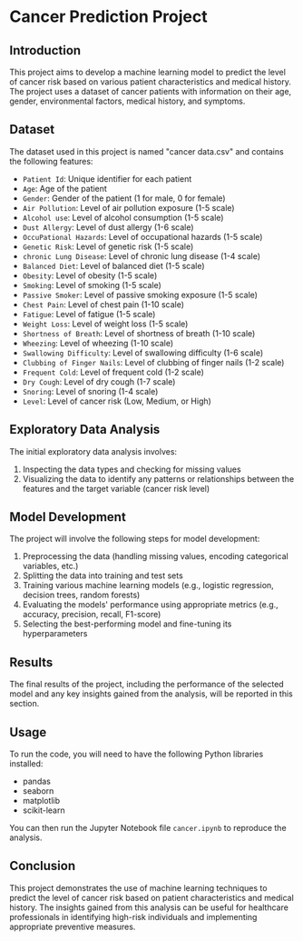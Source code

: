 # Cancer Prediction Project
## Introduction
This project aims to develop a machine learning model to predict the level of cancer risk based on various patient characteristics and medical history. 
The project uses a dataset of cancer patients with information on their age, gender, environmental factors, medical history, and symptoms.

## Dataset
The dataset used in this project is named "cancer data.csv" and contains the following features:

- `Patient Id`: Unique identifier for each patient
- `Age`: Age of the patient
- `Gender`: Gender of the patient (1 for male, 0 for female)
- `Air Pollution`: Level of air pollution exposure (1-5 scale)
- `Alcohol use`: Level of alcohol consumption (1-5 scale)
- `Dust Allergy`: Level of dust allergy (1-6 scale)
- `OccuPational Hazards`: Level of occupational hazards (1-5 scale)
- `Genetic Risk`: Level of genetic risk (1-5 scale)
- `chronic Lung Disease`: Level of chronic lung disease (1-4 scale)
- `Balanced Diet`: Level of balanced diet (1-5 scale)
- `Obesity`: Level of obesity (1-5 scale)
- `Smoking`: Level of smoking (1-5 scale)
- `Passive Smoker`: Level of passive smoking exposure (1-5 scale)
- `Chest Pain`: Level of chest pain (1-10 scale)
- `Fatigue`: Level of fatigue (1-5 scale)
- `Weight Loss`: Level of weight loss (1-5 scale)
- `Shortness of Breath`: Level of shortness of breath (1-10 scale)
- `Wheezing`: Level of wheezing (1-10 scale)
- `Swallowing Difficulty`: Level of swallowing difficulty (1-6 scale)
- `Clubbing of Finger Nails`: Level of clubbing of finger nails (1-2 scale)
- `Frequent Cold`: Level of frequent cold (1-2 scale)
- `Dry Cough`: Level of dry cough (1-7 scale)
- `Snoring`: Level of snoring (1-4 scale)
- `Level`: Level of cancer risk (Low, Medium, or High)

## Exploratory Data Analysis
The initial exploratory data analysis involves:

1. Inspecting the data types and checking for missing values
2. Visualizing the data to identify any patterns or relationships between the features and the target variable (cancer risk level)

## Model Development
The project will involve the following steps for model development:

1. Preprocessing the data (handling missing values, encoding categorical variables, etc.)
2. Splitting the data into training and test sets
3. Training various machine learning models (e.g., logistic regression, decision trees, random forests)
4. Evaluating the models' performance using appropriate metrics (e.g., accuracy, precision, recall, F1-score)
5. Selecting the best-performing model and fine-tuning its hyperparameters

## Results
The final results of the project, including the performance of the selected model and any key insights gained from the analysis, 
will be reported in this section.

## Usage
To run the code, you will need to have the following Python libraries installed:

- pandas
- seaborn
- matplotlib
- scikit-learn

You can then run the Jupyter Notebook file `cancer.ipynb` to reproduce the analysis.

## Conclusion
This project demonstrates the use of machine learning techniques to predict the level of cancer risk based on patient characteristics and medical history. 
The insights gained from this analysis can be useful for healthcare professionals in identifying high-risk individuals and implementing appropriate preventive measures.
